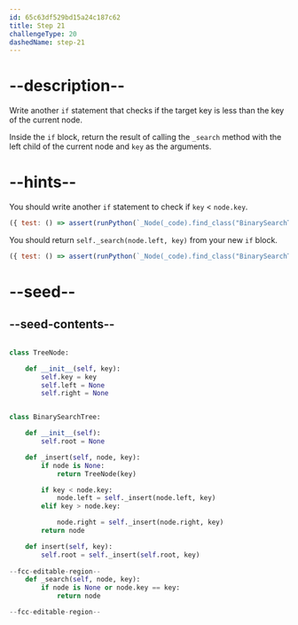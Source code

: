 ```yaml
---
id: 65c63df529bd15a24c187c62
title: Step 21
challengeType: 20
dashedName: step-21
---
```


# --description--

Write another `if` statement that checks if the target key is less than the key of the current node.

Inside the `if` block, return the result of calling the `_search` method with the left child of the current node and `key` as the arguments.

# --hints--

You should write another `if` statement to check if `key` < `node.key`.

```js
({ test: () => assert(runPython(`_Node(_code).find_class("BinarySearchTree").find_function("_search").find_ifs()[1].find_conditions()[0].is_equivalent("key < node.key")`)) })
```

You should return `self._search(node.left, key)` from your new `if` block.

```js
({ test: () => assert(runPython(`_Node(_code).find_class("BinarySearchTree").find_function("_search").find_ifs()[1].find_bodies()[0].is_equivalent("return self._search(node.left, key)")`)) })
```

# --seed--

## --seed-contents--

```py

class TreeNode:

    def __init__(self, key):
        self.key = key
        self.left = None
        self.right = None


class BinarySearchTree:

    def __init__(self):
        self.root = None

    def _insert(self, node, key):
        if node is None:
            return TreeNode(key)

        if key < node.key:
            node.left = self._insert(node.left, key)
        elif key > node.key:

            node.right = self._insert(node.right, key)
        return node

    def insert(self, key):
        self.root = self._insert(self.root, key)
        
--fcc-editable-region--
    def _search(self, node, key):
        if node is None or node.key == key:
            return node

--fcc-editable-region--
```

